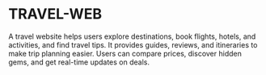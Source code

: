 # TRAVEL-WEB
A travel website helps users explore destinations, book flights, hotels, and activities, and find travel tips. It provides guides, reviews, and itineraries to make trip planning easier. Users can compare prices, discover hidden gems, and get real-time updates on deals. 
